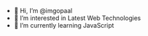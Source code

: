 - 👋 Hi, I’m @imgopaal
- 👀 I’m interested in Latest Web Technologies
- 🌱 I’m currently learning JavaScript
